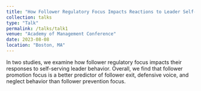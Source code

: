 ```yaml
---
title: "How Follower Regulatory Focus Impacts Reactions to Leader Self-serving Behavior"
collection: talks
type: "Talk"
permalink: /talks/talk1
venue: "Academy of Management Conference"
date: 2023-08-08
location: "Boston, MA"
---
```


In two studies, we examine how follower regulatory focus impacts their responses to self-serving leader behavior. Overall, we find that follower promotion focus is a better predictor of follower exit, defensive voice, and neglect behavior than follower prevention focus.
